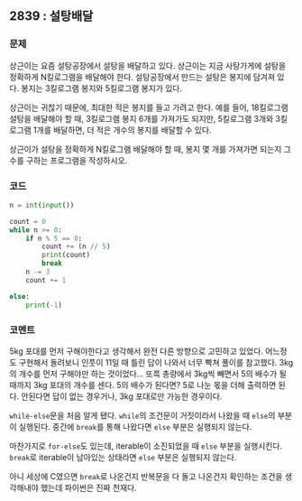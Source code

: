 ## 2839 : 설탕배달
### 문제
상근이는 요즘 설탕공장에서 설탕을 배달하고 있다. 상근이는 지금 사탕가게에 설탕을 정확하게 N킬로그램을 배달해야 한다. 설탕공장에서 만드는 설탕은 봉지에 담겨져 있다. 봉지는 3킬로그램 봉지와 5킬로그램 봉지가 있다.

상근이는 귀찮기 때문에, 최대한 적은 봉지를 들고 가려고 한다. 예를 들어, 18킬로그램 설탕을 배달해야 할 때, 3킬로그램 봉지 6개를 가져가도 되지만, 5킬로그램 3개와 3킬로그램 1개를 배달하면, 더 적은 개수의 봉지를 배달할 수 있다.

상근이가 설탕을 정확하게 N킬로그램 배달해야 할 때, 봉지 몇 개를 가져가면 되는지 그 수를 구하는 프로그램을 작성하시오.
### 코드
```python
n = int(input())

count = 0
while n >= 0:
    if n % 5 == 0:
        count += (n // 5)
        print(count)
        break
    n -= 3
    count += 1

else:
    print(-1)
```
### 코멘트
5kg 포대를 먼저 구해야한다고 생각해서 완전 다른 방향으로 고민하고 있었다.
어느정도 구현해서 돌려보니 인풋이 11일 때 틀린 답이 나와서 너무 빡쳐 풀이를 참고했다. 3kg의 개수를 먼저 구해야만 하는 것이었다... 또륵
총량에서 3kg씩 빼면서 5의 배수가 될 때까지 3kg 포대의 개수를 센다. 5의 배수가 된다면? 5로 나눈 몫을 더해 출력하면 된다.
안된다면 답이 없는 경우거나, 3kg 포대로만 가능한 경우이다.

`while-else`문을 처음 알게 됐다. `while`의 조건문이 거짓이라서 나왔을 때 `else`의 부분이 실행된다.
중간에 `break`를 통해 나왔다면 `else` 부분은 실행되지 않는다.

마찬가지로 `for-else`도 있는데, iterable이 소진되었을 때 `else` 부분을 실행시킨다.
`break`로 iterable이 남아있는 상태라면 `else` 부분은 실행되지 않는다.


아니 세상에 C였으면 `break`로 나온건지 반복문을 다 돌고 나온건지 확인하는 조건을 생각해내야 했는데 파이썬은 진짜 천재다.



